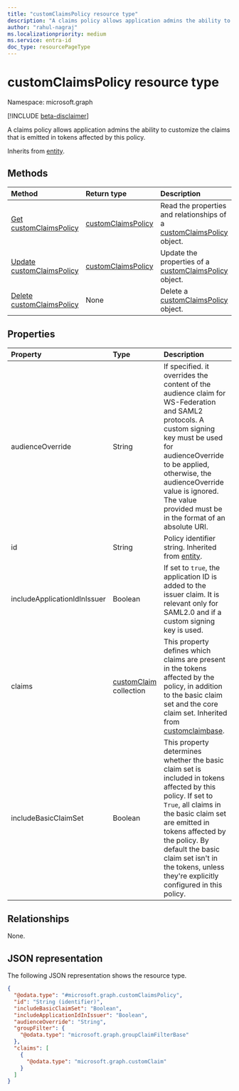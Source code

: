```yaml
---
title: "customClaimsPolicy resource type"
description: "A claims policy allows application admins the ability to customize the claims that is emitted in tokens affected by this policy."
author: "rahul-nagraj"
ms.localizationpriority: medium
ms.service: entra-id
doc_type: resourcePageType
---
```


# customClaimsPolicy resource type

Namespace: microsoft.graph

[!INCLUDE [beta-disclaimer](../../includes/beta-disclaimer.md)]

A claims policy allows application admins the ability to customize the claims that is emitted in tokens affected by this policy.

Inherits from [entity](../resources/entity.md).

## Methods
|Method|Return type|Description|
|:---|:---|:---|
|[Get customClaimsPolicy](../api/customclaimspolicy-get.md)|[customClaimsPolicy](../resources/customclaimspolicy.md)|Read the properties and relationships of a [customClaimsPolicy](../resources/customclaimspolicy.md) object.|
|[Update customClaimsPolicy](../api/customclaimspolicy-update.md)|[customClaimsPolicy](../resources/customclaimspolicy.md)|Update the properties of a [customClaimsPolicy](../resources/customclaimspolicy.md) object.|
|[Delete customClaimsPolicy](../api/policyroot-delete-claimspolicy.md)|None|Delete a [customClaimsPolicy](../resources/customclaimspolicy.md) object.|

## Properties
|Property|Type|Description|
|:---|:---|:---|
|audienceOverride|String|If specified. it overrides the content of the audience claim for WS-Federation and SAML2 protocols. A custom signing key must be used for audienceOverride to be applied, otherwise, the audienceOverride value is ignored. The value provided must be in the format of an absolute URI.|
|id|String|Policy identifier string. Inherited from [entity](../resources/entity.md).|
|includeApplicationIdInIssuer|Boolean|If set to `true`, the application ID is added to the issuer claim. It is relevant only for SAML2.0 and if a custom signing key is used.|
|claims|[customClaim](../resources/customclaim.md) collection|This property defines which claims are present in the tokens affected by the policy, in addition to the basic claim set and the core claim set. Inherited from [customclaimbase](../resources/customclaimbase.md).|
|includeBasicClaimSet|Boolean|This property determines whether the basic claim set is included in tokens affected by this policy. If set to `True`, all claims in the basic claim set are emitted in tokens affected by the policy. By default the basic claim set isn't in the tokens, unless they're explicitly configured in this policy.|

## Relationships
None.

## JSON representation
The following JSON representation shows the resource type.
<!-- {
  "blockType": "resource",
  "keyProperty": "id",
  "@odata.type": "microsoft.graph.customClaimsPolicy",
  "baseType": "microsoft.graph.entity",
  "openType": false
}
-->
``` json
{
  "@odata.type": "#microsoft.graph.customClaimsPolicy",
  "id": "String (identifier)",
  "includeBasicClaimSet": "Boolean",
  "includeApplicationIdInIssuer": "Boolean",
  "audienceOverride": "String",
  "groupFilter": {
    "@odata.type": "microsoft.graph.groupClaimFilterBase"
  },
  "claims": [
    {
      "@odata.type": "microsoft.graph.customClaim"
    }
  ]
}
```
